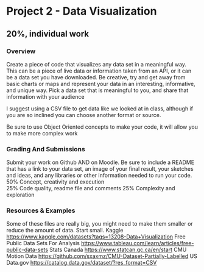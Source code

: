 # Project 2 - Data Visualization
## 20%, individual work 

### Overview
Create a piece of code that visualizes any data set in a meaningful way. This can be a piece of live data or information taken from an API, or it can be a data set you have downloaded. Be creative, try and get away from basic charts or maps and represent your data in an interesting, informative, and unique way. Pick a data set that is meaningful to you, and share that information with your audience

I suggest using a CSV file to get data like we looked at in class, although if you are so inclined you can choose another format or source.  

Be sure to use Object Oriented concepts to make your code, it will allow you to make more complex work 
### Grading And Submissions
Submit your work on Github AND on Moodle. Be sure to include a README that has a link to your data set, an image of your final result, your sketches and ideas, and any libraries or other information needed to run your code. 
50% Concept, creativity and execution  
25% Code quality, readme file and comments 
25% Complexity and exploration

### Resources & Examples
Some of these files are really big, you might need to make them smaller or reduce the amount of data. Start small. 
Kaggle https://www.kaggle.com/datasets?tags=13208-Data+Visualization 
Free Public Data Sets For Analysis https://www.tableau.com/learn/articles/free-public-data-sets 
Stats Canada https://www.statcan.gc.ca/en/start 
CMU Motion Data https://github.com/sxaxmz/CMU-Dataset-Partially-Labelled 
US Data.gov https://catalog.data.gov/dataset/?res_format=CSV 

